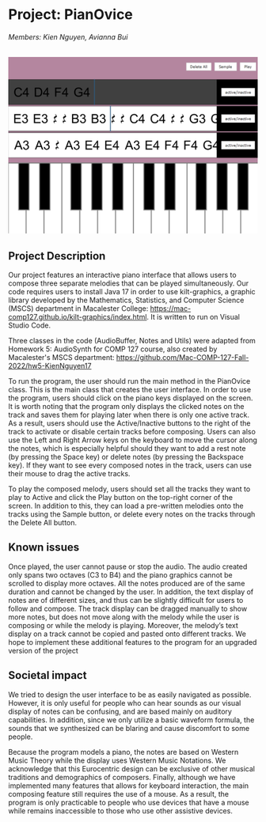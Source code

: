 # Project: PianOvice
###### Members: Kien Nguyen, Avianna Bui

![Screenshot of PianOvice](pianovice.png)

## Project Description
Our project features an interactive piano interface that allows users to compose three separate melodies that can be played simultaneously. Our code requires users to install Java 17 in order to use kilt-graphics, a graphic library developed by the Mathematics, Statistics, and Computer Science (MSCS) department in Macalester College: https://mac-comp127.github.io/kilt-graphics/index.html. It is written to run on Visual Studio Code.

Three classes in the code (AudioBuffer, Notes and Utils) were adapted from Homework 5: AudioSynth for COMP 127 course, also created by Macalester's MSCS department: https://github.com/Mac-COMP-127-Fall-2022/hw5-KienNguyen17 

To run the program, the user should run the main method in the PianOvice class. This is the main class that creates the user interface. In order to use the program, users should click on the piano keys displayed on the screen. It is worth noting that the program only displays the clicked notes on the track and saves them for playing later when there is only one active track. As a result, users should use the Active/Inactive buttons to the right of the track to activate or disable certain tracks before composing. Users can also use the Left and Right Arrow keys on the keyboard to move the cursor along the notes, which is especially helpful should they want to add a rest note (by pressing the Space key) or delete notes (by pressing the Backspace key). If they want to see every composed notes in the track, users can use their mouse to drag the active tracks. 

To play the composed melody, users should set all the tracks they want to play to Active and click the Play button on the top-right corner of the screen. In addition to this, they can load a pre-written melodies onto the tracks using the Sample button, or delete every notes on the tracks through the Delete All button.

## Known issues 
Once played, the user cannot pause or stop the audio. The audio created only spans two octaves (C3 to B4) and the piano graphics cannot be scrolled to display more octaves. All the notes produced are of the same duration and cannot be changed by the user. In addition, the text display of notes are of different sizes, and thus can be slightly difficult for users to follow and compose. The track display can be dragged manually to show more notes, but does not move along with the melody while the user is composing or while the melody is playing. Moreover, the melody’s text display on a track cannot be copied and pasted onto different tracks. We hope to implement these additional features to the program for an upgraded version of the project

## Societal impact
We tried to design the user interface to be as easily navigated as possible. However, it is only useful for people who can hear sounds as our visual display of notes can be confusing, and are based mainly on auditory capabilities. In addition, since we only utilize a basic waveform formula, the sounds that we synthesized can be blaring and cause discomfort to some people. 

Because the program models a piano, the notes are based on Western Music Theory while the display uses Western Music Notations. We acknowledge that this Eurocentric design can be exclusive of other musical traditions and demographics of composers. Finally, although we have implemented many features that allows for keyboard interaction, the main composing feature still requires the use of a mouse. As a result, the program is only practicable to people who use devices that have a mouse while remains inaccessible to those who use other assistive devices.




